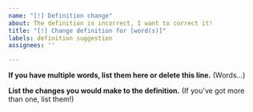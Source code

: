 ```yaml
---
name: "[!] Definition change"
about: The definition is incorrect, I want to correct it!
title: "[!] Change definition for [word(s)]"
labels: definition suggestion
assignees: ''

---
```


**If you have multiple words, list them here or delete this line.**
(Words...)

**List the changes you would make to the definition.**
(If you've got more than one, list them!)
